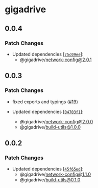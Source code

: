 # gigadrive

## 0.0.4

### Patch Changes

- Updated dependencies [[`75c09ee`](https://github.com/Gigadrive/sdk/commit/75c09ee52836b7798b5235f215924661735ef7f2)]:
  - @gigadrive/network-config@2.0.1

## 0.0.3

### Patch Changes

- fixed exports and typings ([#19](https://github.com/Gigadrive/sdk/pull/19))

- Updated dependencies [[`04703f1`](https://github.com/Gigadrive/sdk/commit/04703f1a9a3adb76994b25c08b840f8cbde4cb84)]:
  - @gigadrive/network-config@2.0.0
  - @gigadrive/build-utils@1.0.0

## 0.0.2

### Patch Changes

- Updated dependencies [[`45f65ed`](https://github.com/Gigadrive/sdk/commit/45f65ed1e6428a248c71c792a17c7c9b6eeb8c39)]:
  - @gigadrive/network-config@1.1.0
  - @gigadrive/build-utils@0.1.0
